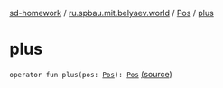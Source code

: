 [sd-homework](../../index.md) / [ru.spbau.mit.belyaev.world](../index.md) / [Pos](index.md) / [plus](.)

# plus

`operator fun plus(pos: `[`Pos`](index.md)`): `[`Pos`](index.md) [(source)](https://github.com/StasBel/sd-homework/blob/Roguelike/src/main/kotlin/ru/spbau/mit/belyaev/world/Geom.kt#L35)